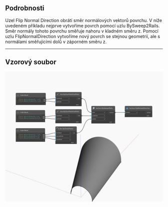 ## Podrobnosti
Uzel Flip Normal Direction obrátí směr normálových vektorů povrchu. V níže uvedeném příkladu nejprve vytvoříme povrch pomocí uzlu BySweep2Rails. Směr normály tohoto povrchu směřuje nahoru v kladném směru z. Pomocí uzlu FlipNormalDirection vytvoříme nový povrch se stejnou geometrií, ale s normálami směřujícími dolů v záporném směru z.
___
## Vzorový soubor

![FlipNormalDirection](./Autodesk.DesignScript.Geometry.Surface.FlipNormalDirection_img.jpg)

